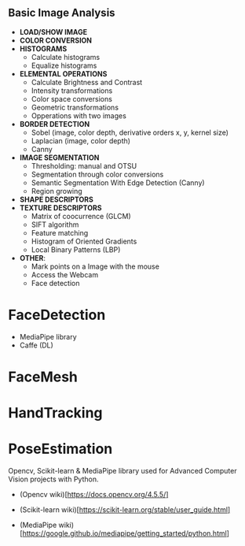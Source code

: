 ## Basic Image Analysis
- **LOAD/SHOW IMAGE**
- **COLOR CONVERSION**
- **HISTOGRAMS**
    - Calculate histograms
    - Equalize histograms
- **ELEMENTAL OPERATIONS**
    - Calculate Brightness and Contrast
    - Intensity transformations
    - Color space conversions
    - Geometric transformations
    - Opperations with two images
- **BORDER DETECTION**
    - Sobel (image, color depth, derivative orders x, y, kernel size)
    - Laplacian (image, color depth)
    - Canny
- **IMAGE SEGMENTATION**
    - Thresholding: manual and OTSU
    - Segmentation through color conversions
    - Semantic Segmentation With Edge Detection (Canny)
    - Region growing
- **SHAPE DESCRIPTORS**
- **TEXTURE DESCRIPTORS**
    - Matrix of coocurrence (GLCM)
    - SIFT algorithm
    - Feature matching
    - Histogram of Oriented Gradients
    - Local Binary Patterns (LBP)
- **OTHER**: 
    - Mark points on a Image with the mouse
    - Access the Webcam 
    - Face detection
    
# FaceDetection
- MediaPipe library
- Caffe (DL)

# FaceMesh

# HandTracking

# PoseEstimation


Opencv, Scikit-learn & MediaPipe library used for Advanced Computer Vision projects with Python. 

- (Opencv wiki)[https://docs.opencv.org/4.5.5/]

- (Scikit-learn wiki)[https://scikit-learn.org/stable/user_guide.html]

- (MediaPipe wiki)[https://google.github.io/mediapipe/getting_started/python.html]
  
